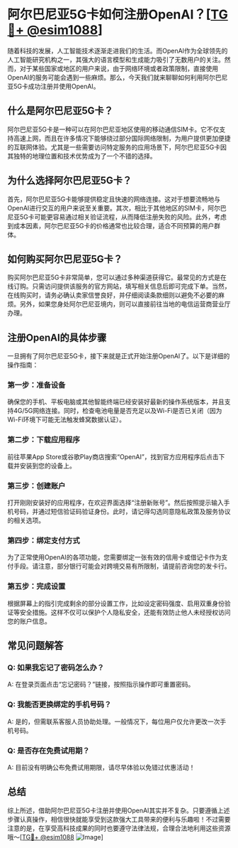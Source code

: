 # 阿尔巴尼亚5G卡如何注册OpenAI？[[TG💪+ @esim1088](https://t.me/s/esim1088)]

随着科技的发展，人工智能技术逐渐走进我们的生活。而OpenAI作为全球领先的人工智能研究机构之一，其强大的语言模型和生成能力吸引了无数用户的关注。然而，对于某些国家或地区的用户来说，由于网络环境或者政策限制，直接使用OpenAI的服务可能会遇到一些麻烦。那么，今天我们就来聊聊如何利用阿尔巴尼亚5G卡成功注册并使用OpenAI。

## 什么是阿尔巴尼亚5G卡？

阿尔巴尼亚5G卡是一种可以在阿尔巴尼亚地区使用的移动通信SIM卡。它不仅支持高速上网，而且在许多情况下能够绕过部分国际网络限制，为用户提供更加便捷的互联网体验。尤其是一些需要访问特定服务的应用场景下，阿尔巴尼亚5G卡因其独特的地理位置和技术优势成为了一个不错的选择。

## 为什么选择阿尔巴尼亚5G卡？

首先，阿尔巴尼亚5G卡能够提供稳定且快速的网络连接。这对于想要流畅地与OpenAI进行交互的用户来说至关重要。其次，相比于其他地区的SIM卡，阿尔巴尼亚5G卡可能更容易通过相关验证流程，从而降低注册失败的风险。此外，考虑到成本因素，阿尔巴尼亚5G卡的价格通常也比较合理，适合不同预算的用户群体。

## 如何购买阿尔巴尼亚5G卡？

购买阿尔巴尼亚5G卡非常简单，您可以通过多种渠道获得它。最常见的方式是在线订购。只需访问提供该服务的官方网站，填写相关信息后即可完成下单。当然，在线购买时，请务必确认卖家信誉良好，并仔细阅读条款细则以避免不必要的麻烦。另外，如果您身处阿尔巴尼亚境内，则可以直接前往当地的电信运营商营业厅办理。

## 注册OpenAI的具体步骤

一旦拥有了阿尔巴尼亚5G卡，接下来就是正式开始注册OpenAI了。以下是详细的操作指南：

### 第一步：准备设备
确保您的手机、平板电脑或其他智能终端已经安装好最新的操作系统版本，并且支持4G/5G网络连接。同时，检查电池电量是否充足以及Wi-Fi是否已关闭（因为Wi-Fi环境下可能无法触发蜂窝数据认证）。

### 第二步：下载应用程序
前往苹果App Store或谷歌Play商店搜索“OpenAI”，找到官方应用程序后点击下载并安装到您的设备上。

### 第三步：创建账户
打开刚刚安装好的应用程序，在欢迎界面选择“注册新账号”。然后按照提示输入手机号码，并通过短信验证码验证身份。此时，请记得勾选同意隐私政策及服务协议的相关选项。

### 第四步：绑定支付方式
为了正常使用OpenAI的各项功能，您需要绑定一张有效的信用卡或借记卡作为支付手段。请注意，部分银行可能会对跨境交易有所限制，请提前咨询您的发卡行。

### 第五步：完成设置
根据屏幕上的指引完成剩余的部分设置工作，比如设定密码强度、启用双重身份验证等安全措施。这样不仅可以保护个人隐私安全，还能有效防止他人未经授权访问您的账户信息。

## 常见问题解答

### Q: 如果我忘记了密码怎么办？
A: 在登录页面点击“忘记密码？”链接，按照指示操作即可重置密码。

### Q: 我能否更换绑定的手机号码？
A: 是的，但需联系客服人员协助处理。一般情况下，每位用户仅允许更改一次手机号码。

### Q: 是否存在免费试用期？
A: 目前没有明确公布免费试用期限，请尽早体验以免错过优惠活动！

## 总结

综上所述，借助阿尔巴尼亚5G卡注册并使用OpenAI其实并不复杂。只要遵循上述步骤认真操作，相信很快就能享受到这款强大工具带来的便利与乐趣啦！不过需要注意的是，在享受高科技成果的同时也要遵守法律法规，合理合法地利用这些资源哦～[[TG💪+ @esim1088](https://t.me/s/esim1088) ![Image](https://i.postimg.cc/4NQfJmqS/Snipaste-2025-05-13-00-14-12.png)]